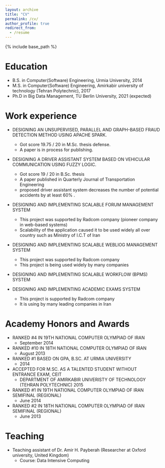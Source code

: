 ```yaml
---
layout: archive
title: "CV"
permalink: /cv/
author_profile: true
redirect_from:
  - /resume
---
```


{% include base_path %}

Education
======
* B.S. in Computer(Software) Engineering, Urmia University, 2014
* M.S. in Computer(Software) Engineering, Amirkabir university of technology (Tehran Polytechnic), 2017
* Ph.D in Big Data Management, TU Berlin University, 2021 (expected)

Work experience
======
* DESIGNING AN UNSUPERVISED, PARALLEL AND GRAPH-BASED FRAUD DETECTION METHOD USING APACHE SPARK.
  * Got score 19.75 / 20 in M.Sc. thesis defense.
  * A paper is in process for publishing.

* DESIGNING A DRIVER ASSISTANT SYSTEM BASED ON VEHICULAR COMMUNICATION USING FUZZY LOGIC.
  * Got score 19 / 20 in B.Sc. thesis
  * A paper published in Quarterly Journal of Transportation Engineering
  * proposed driver assistant system decreases the number of potential accidents by at least 60% .

* DESIGNING AND IMPLEMENTING SCALABLE FORUM MANAGEMENT SYSTEM
  * This project was supported by Radcom company (pioneer company in web-based systems)
  * Scalability of the application caused it to be used widely all over country such as Ministry of I.C.T of Iran

* DESIGNING AND IMPLEMENTING SCALABLE WEBLIOG MANAGEMENT SYSTEM
  * This project was supported by Radcom company
  * This project is being used widely by many companies

* DESIGNING AND IMPLEMENTING SCALABLE WORKFLOW (BPMS) SYSTEM

* DESIGNING AND IMPLEMENTING ACADEMIC EXAMS SYSTEM
  * This project is supported by Radcom company
  * It is using by many leading companies in Iran

Academy Honors and Awards
======
* RANKED #4 IN 19TH NATIONAL COMPUTER OLYMPIAD OF IRAN
  * September 2014
* RANKED #10 IN 18TH NATIONAL COMPUTER OLYMPIAD OF IRAN
  * August 2013
* RANKED #1 BASED ON GPA, B.SC. AT URMIA UNIVERSITY
  * 2014
* ACCEPTED FOR M.SC. AS A TALENTED STUDENT WITHOUT ENTRANCE EXAM, CEIT
  * DEPARTMENT OF AMIRKABIR UNIVERISTY OF TECHNOLOGY (TEHRAN POLYTECHNIC) 2015
* RANKED #1 IN 19TH NATIONAL COMPUTER OLYMPIAD OF IRAN SEMIFINAL (REGIONAL)
  * June 2014
* RANKED #2 IN 18TH NATIONAL COMPUTER OLYMPIAD OF IRAN SEMIFINAL (REGIONAL)
  * June 2013
  
Teaching
======
* Teaching assistant of Dr. Amir H. Payberah (Researcher at Oxford university, United Kingdom)
  * Course: Data Intensive Computing
  
